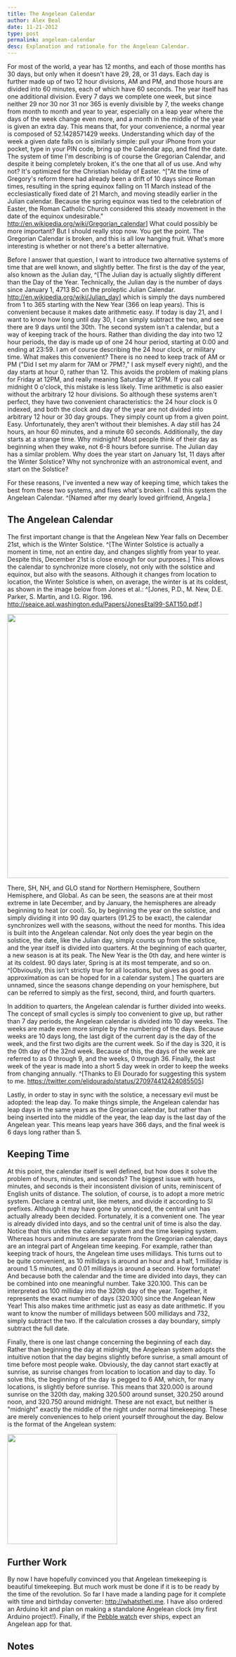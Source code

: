 ```yaml
---
title: The Angelean Calendar
author: Alex Beal
date: 11-21-2012
type: post
permalink: angelean-calendar
desc: Explanation and rationale for the Angelean Calendar.
---
```


For most of the world, a year has 12 months, and each of those months has 30 days, but only when it doesn't have 29, 28, or 31 days. Each day is further made up of two 12 hour divisions, AM and PM, and those hours are divided into 60 minutes, each of which have 60 seconds. The year itself has one additional division. Every 7 days we complete one week, but since neither 29 nor 30 nor 31 nor 365 is evenly divisible by 7, the weeks change from month to month and year to year, especially on a leap year where the days of the week change even more, and a month in the middle of the year is given an extra day. This means that, for your convenience, a normal year is composed of 52.1428571429 weeks. Understanding which day of the week a given date falls on is similarly simple: pull your iPhone from your pocket, type in your PIN code, bring up the Calendar app, and find the date. The system of time I'm describing is of course the Gregorian Calendar, and despite it being completely broken, it's the one that all of us use. And why not? It's optimized for the Christian holiday of Easter. ^["At the time of Gregory's reform there had already been a drift of 10 days since Roman times, resulting in the spring equinox falling on 11 March instead of the ecclesiastically fixed date of 21 March, and moving steadily earlier in the Julian calendar. Because the spring equinox was tied to the celebration of Easter, the Roman Catholic Church considered this steady movement in the date of the equinox undesirable." <http://en.wikipedia.org/wiki/Gregorian_calendar>] What could possibly be more important? But I should really stop now. You get the point. The Gregorian Calendar is broken, and this is all low hanging fruit. What's more interesting is whether or not there's a better alternative.

Before I answer that question, I want to introduce two alternative systems of time that are well known, and slightly better. The first is the day of the year, also known as the Julian day, ^[The Julian day is actually slightly different than the Day of the Year. Technically, the Julian day is the number of days since January 1, 4713 BC on the proleptic Julian Calendar. <http://en.wikipedia.org/wiki/Julian_day>] which is simply the days numbered from 1 to 365 starting with the New Year (366 on leap years). This is convenient because it makes date arithmetic easy. If today is day 21, and I want to know how long until day 30, I can simply subtract the two, and see there are 9 days until the 30th. The second system isn't a calendar, but a way of keeping track of the hours. Rather than dividing the day into two 12 hour periods, the day is made up of one 24 hour period, starting at 0:00 and ending at 23:59. I am of course describing the 24 hour clock, or military time. What makes this convenient? There is no need to keep track of AM or PM ("Did I set my alarm for 7AM or 7PM?," I ask myself every night), and the day starts at hour 0, rather than 12. This avoids the problem of making plans for Friday at 12PM, and really meaning Saturday at 12PM. If you call midnight 0 o'clock, this mistake is less likely. Time arithmetic is also easier without the arbitrary 12 hour divisions. So although these systems aren't perfect, they have two convenient characteristics: the 24 hour clock is 0 indexed, and both the clock and day of the year are not divided into arbitrary 12 hour or 30 day groups. They simply count up from a given point. Easy. Unfortunately, they aren't without their blemishes. A day still has 24 hours, an hour 60 minutes, and a minute 60 seconds. Additionally, the day starts at a strange time. Why midnight? Most people think of their day as beginning when they wake, not 6-8 hours before sunrise. The Julian day has a similar problem. Why does the year start on January 1st, 11 days after the Winter Solstice? Why not synchronize with an astronomical event, and start on the Solstice?

For these reasons, I've invented a new way of keeping time, which takes the best from these two systems, and fixes what's broken. I call this system the Angelean Calendar. ^[Named after my dearly loved girlfriend, Angela.] 

## The Angelean Calendar

The first important change is that the Angelean New Year falls on December 21st, which is the Winter Solstice. ^[The Winter Solstice is actually a moment in time, not an entire day, and changes slightly from year to year. Despite this, December 21st is close enough for our purposes.] This allows the calendar to synchronize more closely, not only with the solstice and equinox, but also with the seasons. Although it changes from location to location, the Winter Solstice is when, on average, the winter is at its coldest, as shown in the image below from Jones et al.: ^[Jones, P.D., M. New, D.E. Parker, S. Martin, and I.G. Rigor. 196. <http://seaice.apl.washington.edu/Papers/JonesEtal99-SAT150.pdf>.]

<img width="600px" src='http://media.usrsb.in/angelean-cal/seasonal-temp.png'>

There, SH, NH, and GLO stand for Northern Hemisphere, Southern Hemisphere, and Global. As can be seen, the seasons are at their most extreme in late December, and by January, the hemispheres are already beginning to heat (or cool). So, by beginning the year on the solstice, and simply dividing it into 90 day quarters (91.25 to be exact), the calendar synchronizes well with the seasons, without the need for months. This idea is built into the Angelean calendar. Not only does the year begin on the solstice, the date, like the Julian day, simply counts up from the solstice, and the year itself is divided into quarters. At the beginning of each quarter, a new season is at its peak. The New Year is the 0th day, and here winter is at its coldest. 90 days later, Spring is at its most temperate, and so on. ^[Obviously, this isn't strictly true for all locations, but gives as good an approximation as can be hoped for in a calendar system.] The quarters are unnamed, since the seasons change depending on your hemisphere, but can be referred to simply as the first, second, third, and fourth quarters. 

In addition to quarters, the Angelean calendar is further divided into weeks. The concept of small cycles is simply too convenient to give up, but rather than 7 day periods, the Angelean calendar is divided into 10 day weeks. The weeks are made even more simple by the numbering of the days. Because weeks are 10 days long, the last digit of the current day is the day of the week, and the first two digits are the current week. So if the day is 320, it is the 0th day of the 32nd week. Because of this, the days of the week are referred to as 0 through 9, and the weeks, 0 through 36. Finally, the last week of the year is made into a short 5 day week in order to keep the weeks from changing annually. ^[Thanks to Eli Dourado for suggesting this system to me. <https://twitter.com/elidourado/status/270974412424085505>]

Lastly, in order to stay in sync with the solstice, a necessary evil must be adopted: the leap day. To make things simple, the Angelean calendar has leap days in the same years as the Gregorian calendar, but rather than being inserted into the middle of the year, the leap day is the last day of the Angelean year. This means leap years have 366 days, and the final week is 6 days long rather than 5.

## Keeping Time

At this point, the calendar itself is well defined, but how does it solve the problem of hours, minutes, and seconds? The biggest issue with hours, minutes, and seconds is their inconsistent division of units, reminiscent of English units of distance. The solution, of course, is to adopt a more metric system. Declare a central unit, like meters, and divide it according to SI prefixes. Although it may have gone by unnoticed, the central unit has actually already been decided. Fortunately, it is a convenient one. The year is already divided into days, and so the central unit of time is also the day. Notice that this unites the calendar system and the time keeping system. Whereas hours and minutes are separate from the Gregorian calendar, days are an integral part of Angelean time keeping. For example, rather than keeping track of hours, the Angelean time uses millidays. This turns out to be quite convenient, as 10 millidays is around an hour and a half, 1 milliday is around 1.5 minutes, and 0.01 millidays is around a second. How fortunate! And because both the calendar and the time are divided into days, they can be combined into one meaningful number. Take 320.100. This can be interpreted as 100 milliday into the 320th day of the year. Together, it represents the exact number of days (320.100) since the Angelean New Year! This also makes time arithmetic just as easy as date arithmetic. If you want to know the number of millidays between 500 millidays and 732, simply subtract the two. If the calculation crosses a day boundary, simply subtract the full date.

Finally, there is one last change concerning the beginning of each day. Rather than beginning the day at midnight, the Angelean system adopts the intuitive notion that the day begins slightly before sunrise, a small amount of time before most people wake. Obviously, the day cannot start exactly at sunrise, as sunrise changes from location to location and day to day. To solve this, the beginning of the day is pegged to 6 AM, which, for many locations, is slightly before sunrise. This means that 320.000 is around sunrise on the 320th day, making 320.500 around sunset, 320.250 around noon, and 320.750 around midnight. These are not exact, but neither is "midnight" exactly the middle of the night under normal timekeeping. These are merely conveniences to help orient yourself throughout the day. Below is the format of the Angelean system:

<img width="250px" src='http://www.whatstheti.me/img/formatdiag.png'>

## Further Work

By now I have hopefully convinced you that Angelean timekeeping is beautiful timekeeping. But much work must be done if it is to be ready by the time of the revolution. So far I have made a landing page for it complete with time and birthday converter: <http://whatstheti.me>. I have also ordered an Arduino kit and plan on making a standalone Angelean clock (my first Arduino project!). Finally, if the [Pebble watch](http://getpebble.com/) ever ships, expect an Angelean app for that.

## Notes

